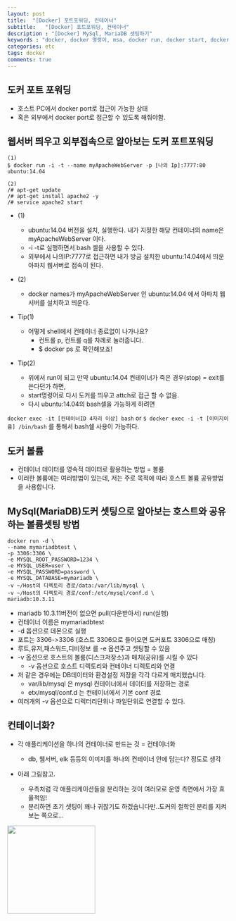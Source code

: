 ```yaml
---
layout: post
title:  "[Docker] 포트포워딩, 컨테이너"
subtitle:   "[Docker] 포트포워딩, 컨테이너"
description : "[Docker] MySql, MariaDB 셋팅하기"
keywords : "docker, docker 명령어, msa, docker run, docker start, docker restart, 도커, docker mariadb, docker mysql, docker db, docker 포트포워딩, 컨테이너, docker 컨테이너, 도커 컨테이너, 도커 포트포워딩, 도커 ip, 도커 웹서버"
categories: etc
tags: docker
comments: true
---
```


## 도커 포트 포워딩
- 호스트 PC에서 docker port로 접근이 가능한 상태
- 혹은 외부에서 docker port로 접근할 수 있도록 해줘야함.

## 웹서버 띄우고 외부접속으로 알아보는 도커 포트포워딩

```
(1)
$ docker run -i -t --name myApacheWebServer -p [나의 Ip]:7777:80 ubuntu:14.04

(2)
/# apt-get update
/# apt-get install apache2 -y
/# service apache2 start
```

- (1)
  - ubuntu:14.04 버전을 설치, 실행한다. 내가 지정한 해당 컨테이너의 name은 myApacheWebServer 이다.
  - -i -t로 실행하면서 bash 셸을 사용할 수 있다.
  - 외부에서 나의IP:7777로 접근하면 내가 방금 설치한 ubuntu:14.04에서 띄운 아파치 웹서버로 접속이 된다.  

- (2)
  - docker names가 myApacheWebServer 인 ubuntu:14.04 에서 아파치 웹서버를 설치하고 띄운다.

- Tip(1)
  - 어떻게 shell에서 컨테이너 종료없이 나가나요?
    - 컨트롤 p, 컨트롤 q를 차례로 눌러줍니다.
    - $ docker ps 로 확인해보죠!

- Tip(2)
  - 위에서 run이 되고 만약 ubuntu:14.04 컨테이너가 죽은 경우(stop) = exit를 쓴다던가 하면,
  - start명령어로 다시 도커를 띄우고 attch로 접근 할 수 없음.
  - 다시 ubuntu:14.04의 bash셀을 가능하게 하려면

`docker exec -it [컨테이너ID 4자리 이상] bash` or `$ docker exec -i -t [이미지이름] /bin/bash` 를 통해서 bash쉘 사용이 가능하다.

## 도커 볼륨
- 컨테이너 데이터를 영속적 데이터로 활용하는 방법 = 볼륨
- 이러한 볼륨에는 여러방법이 있는데, 저는 주로 목적에 따라 호스트 볼륨 공유방법을 사용합니다.

## MySql(MariaDB)도커 셋팅으로 알아보는 호스트와 공유하는 볼륨셋팅 방법

```
docker run -d \
--name mymariadbtest \
-p 3306:3306 \
-e MYSQL_ROOT_PASSWORD=1234 \
-e MYSQL_USER=user \
-e MYSQL_PASSWORD=password \
-e MYSQL_DATABASE=mymariadb \
-v ~/Host의 디렉토리 경로/data:/var/lib/mysql \
-v ~/Host의 디렉토리 경로/conf:/etc/mysql/conf.d \
mariadb:10.3.11
```

- mariadb 10.3.11버전이 없으면 pull(다운받아서) run(실행)
- 컨테이너 이름은 mymariadbtest
- -d 옵션으로 데몬으로 실행
- 포트는 3306->3306 (호스트 3306으로 들어오면 도커포트 3306으로 매칭)
- 루트,유저,패스워드,디비정보 를 -e 옵션주고 셋팅할 수 있음
- -v 옵션으로 호스트의 볼륨(디스크저장소)과 매치(공유)를 시킬 수 있다
	- -v 옵션으로 호스트 디렉토리와 컨테이너 디렉토리와 연결
- 저 같은 경우에는 DB데이터와 환경설정 저장을 각각 다르게 매치했습니다.
	- var/lib/mysql 은 mysql 컨테이너에서 데이터를 저장하는 경로
	- etx/mysql/conf.d 는 컨테이너에서 기본 conf 경로
- 여러개의 -v 옵션으로 디렉터리단위나 파일단위로 연결할 수 있다.


## 컨테이너화?
- 각 애플리케이션을 하나의 컨테이너로 만드는 것 = 컨테이너화
  - db, 웹서버, elk 등등의 이미지를 하나의 컨테이너 안에 담는다? 정도로 생각

- 아래 그림참고.
  - 우측처럼 각 애플리케이션들을 분리하는 것이 여러모로 운영 측면에서 가장 효율적임!
  - 분리하면 초기 셋팅이 꽤나 귀찮기도 하겠습니다만..도커의 철학인 분리를 지켜보는 쪽으로...

<img src="https://github.com/twowinsh87/twowinsh87.github.io/blob/master/assets/docker_img/docker-2-1.png?raw=true" weight="400" height="200">
